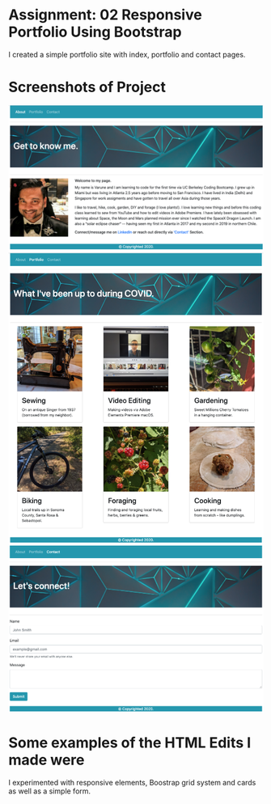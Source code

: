 # Assignment: 02 Responsive Portfolio Using Bootstrap
I created a simple portfolio site with index, portfolio and contact pages. 

# Screenshots of Project
![Index](./assets/indexScreenshot.png "Index")
![Portfolio](./assets/portfolioScreenshot.png "Portfolio")
![Contact](./assets/contactScreenshot.png "Contact")

# Some examples of the HTML Edits I made were
I experimented with responsive elements, Boostrap grid system and cards as well as a simple form.